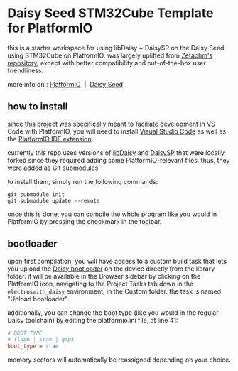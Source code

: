 # Daisy Seed STM32Cube Template for PlatformIO

this is a starter workspace for using libDaisy + DaisySP on the Daisy Seed using STM32Cube on PlatformIO.
was largely uplifted from [Zetaohm's repository](https://github.com/Zetaohm/DaisyPod_Platformio_Example), except with better compatibility and out-of-the-box user friendliness.

more info on : [PlatformIO](https://platformio.org/) &nbsp;|&nbsp; [Daisy Seed](https://www.electro-smith.com/daisy/daisy)

## how to install

since this project was specifically meant to faciliate development in VS Code with PlatformIO, you will need to install [Visual Studio Code](https://code.visualstudio.com/) as well as the [PlatformIO IDE extension](https://marketplace.visualstudio.com/items?itemName=platformio.platformio-ide).

currently this repo uses versions of [libDaisy](https://github.com/netherwaves/libDaisy) and [DaisySP]() that were locally forked since they required adding some PlatformIO-relevant files. thus, they were added as Git submodules.

to install them, simply run the following commands:

```
git submodule init
git submodule update --remote
```

once this is done, you can compile the whole program like you would in PlatformIO by pressing the checkmark in the toolbar.

## bootloader

upon first compilation, you will have access to a custom build task that lets you upload the [Daisy bootloader](https://electro-smith.github.io/libDaisy/md_doc_md__a7__getting__started__daisy__bootloader.html) on the device directly from the library folder. it will be available in the Browser sidebar by clicking on the PlatformIO icon, navigating to the Project Tasks tab down in the `electrosmith_daisy` environment, in the Custom folder. the task is named "Upload bootloader".

additionally, you can change the boot type (like you would in the regular Daisy toolchain) by editing the platformio.ini file, at line 41:

```ini
# BOOT TYPE
# flash | sram | qspi
boot_type = sram
```

memory sectors will automatically be reassigned depending on your choice.
